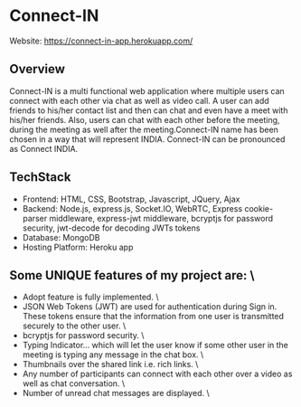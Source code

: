 # Connect-IN
Website: https://connect-in-app.herokuapp.com/
</br>
## Overview 
Connect-IN is a multi functional web application where multiple users can connect with each other via chat as well as video call. A user can add friends to his/her contact list and then can chat and even have a meet with his/her friends. Also, users can chat with each other before the meeting, during the meeting as well after the meeting.Connect-IN name has been chosen in a way that will represent INDIA. Connect-IN can be pronounced as Connect INDIA. 
## TechStack 
- Frontend: HTML, CSS, Bootstrap, Javascript, JQuery, Ajax 
- Backend: Node.js,  express.js, Socket.IO, WebRTC, Express cookie-parser middleware, express-jwt middleware, bcryptjs for password security, jwt-decode for decoding JWTs tokens 
- Database: MongoDB 
- Hosting Platform: Heroku app 
## Some UNIQUE features of my project are: \
- Adopt feature is fully implemented. \
- JSON Web Tokens (JWT) are used for authentication during Sign in. These tokens ensure that the information from one user is transmitted securely to the other user. \
- bcryptjs for password security. \
- Typing Indicator… which will let the user know if some other user in the meeting is typing any message in the chat box. \
- Thumbnails over the shared link i.e. rich links. \
- Any number of participants can connect with each other over a video as well as chat conversation. \
- Number of unread chat messages are displayed. \

